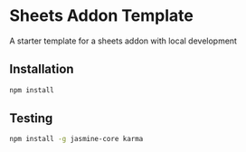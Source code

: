 # Sheets Addon Template

A starter template for a sheets addon with local development

## Installation

```bash
npm install
```

## Testing

```bash
npm install -g jasmine-core karma
```

